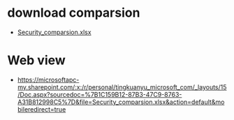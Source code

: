 # download comparsion
 - [Security_comparsion.xlsx](/.attachments/Security_comparsion-b89db0c5-47a3-4c74-adeb-ad820105fb2d.xlsx)

# Web view
 - https://microsoftapc-my.sharepoint.com/:x:/r/personal/tingkuanyu_microsoft_com/_layouts/15/Doc.aspx?sourcedoc=%7B1C159B12-87B3-47C9-8763-A31B812998C5%7D&file=Security_comparsion.xlsx&action=default&mobileredirect=true
